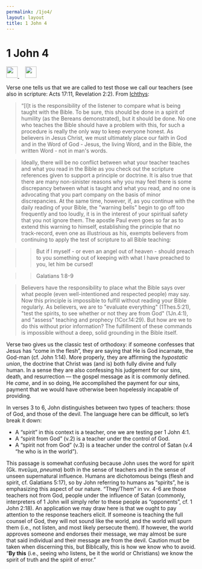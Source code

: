 ```yaml
---
permalink: /1jo4/
layout: layout
title: 1 John 4
---
```


<div class="center">

   <h1>1 John 4</h1>
   
   <a href="https://github.com/StevenTammen/chrya/edit/master/notes/1jo4.md" target="_blank">
     <img src="https://chrya.com/assets/images/GitHub.png" height="30" width="30">
   </a> &nbsp; &nbsp;
   
   <a href="http://prose.io/#StevenTammen/chrya/edit/master/notes/1jo4.md" target="_blank">
     <img src="https://chrya.com/assets/images/Prose.png" height="30" width="30">
   </a>
   
</div>

Verse one tells us that we are called to test those we call our teachers (see also in scripture: Acts 17:11, Revelation 2:2). From [Ichthys](http://ichthys.com/readbible.htm):

> “[I]t is the responsibility of the listener to compare what is being taught with the Bible. To be sure, this should be done in a spirit of humility (as the Bereans demonstrated), but it should be done. No one who teaches the Bible should have a problem with this, for such a procedure is really the only way to keep everyone honest. As believers in Jesus Christ, we must ultimately place our faith in God and in the Word of God - Jesus, the living Word, and in the Bible, the written Word - not in man's words.

> Ideally, there will be no conflict between what your teacher teaches and what you read in the Bible as you check out the scripture references given to support a principle or doctrine. It is also true that there are many non-sinister reasons why you may feel there is some discrepancy between what is taught and what you read, and no one is advocating that you part company on the basis of minor discrepancies. At the same time, however, if, as you continue with the daily reading of your Bible, the "warning bells" begin to go off too frequently and too loudly, it is in the interest of your spiritual safety that you not ignore them. The apostle Paul even goes so far as to extend this warning to himself, establishing the principle that no track-record, even one as illustrious as his, exempts believers from continuing to apply the test of scripture to all Bible teaching:

>> But if I myself - or even an angel out of heaven - should preach to you something out of keeping with what I have preached to you, let him be cursed!

>> Galatians 1:8-9

> Believers have the responsibility to place what the Bible says over what people (even well-intentioned and respected people) may say. Now this principle is impossible to fulfill without reading your Bible regularly. As believers, we are to "evaluate everything" (1Thes.5:21), "test the spirits, to see whether or not they are from God" (1Jn.4:1), and "assess" teaching and prophecy (1Cor.14:29). But how are we to do this without prior information? The fulfillment of these commands is impossible without a deep, solid grounding in the Bible itself.

Verse two gives us the classic test of orthodoxy: if someone confesses that Jesus has “come in the flesh”, they are saying that He is God incarnate, the God-man (cf. John 1:14). More properly, they are affirming the *hypostatic union*, the doctrine that Christ was (and is) both fully divine and fully human. In a sense they are also confessing his judgement for our sins, death, and resurrection — the gospel message as it is commonly defined. He *came*, and in so doing, He accomplished the payment for our sins, payment that we would have otherwise been hopelessly incapable of providing.

In verses 3 to 6, John distinguishes between two types of teachers: those of God, and those of the devil. The language here can be difficult, so let’s break it down:
- A “spirit” in this context is a teacher, one we are testing per 1 John 4:1.
- A “spirit from God” (v.2) is a teacher under the control of God.
- A “spirit not from God” (v.3) is a teacher under the control of Satan (v.4  “he who is in the world”).

This passage is somewhat confusing because John uses the word for spirit (Gk. πνεῦμα, *pneuma*) both in the sense of teachers and in the sense of unseen supernatural influence. Humans are dichotomous beings (flesh and spirit, cf. Galatians 5:17), so by John referring to humans as “spirits”, he is emphasizing this aspect of our nature.
“They/Them” in vv. 4-6 are those teachers not from God, people under the influence of Satan (commonly, interpreters of 1 John will simply refer to these people as “opponents”, cf. 1 John 2:18). An application we may draw here is that we ought to pay attention to the response teachers elicit. If someone is teaching the full counsel of God, they will not sound like the world, and the world will spurn them (i.e., not listen, and most likely persecute them). If however, the world approves someone and endorses their message, we may almost be sure that said individual and their message are from the devil. Caution must be taken when discerning this, but Biblically, this is how we know who to avoid. “**By this** (i.e., seeing who listens, be it the world or Christians) we know the spirit of truth and the spirit of error.”
